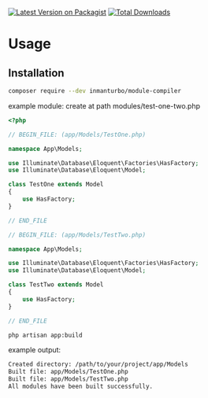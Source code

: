 [![Latest Version on Packagist](https://img.shields.io/packagist/v/inmanturbo/module-compiler.svg?style=flat-square)](https://packagist.org/packages/inmanturbo/module-compiler)
[![Total Downloads](https://img.shields.io/packagist/dt/inmanturbo/module-compiler.svg?style=flat-square)](https://packagist.org/packages/inmanturbo/module-compiler)

# Usage

## Installation

```bash
composer require --dev inmanturbo/module-compiler
```

example module: create at path modules/test-one-two.php

```php
<?php

// BEGIN_FILE: (app/Models/TestOne.php)

namespace App\Models;

use Illuminate\Database\Eloquent\Factories\HasFactory;
use Illuminate\Database\Eloquent\Model;

class TestOne extends Model
{
    use HasFactory;
}

// END_FILE

// BEGIN_FILE: (app/Models/TestTwo.php)

namespace App\Models;

use Illuminate\Database\Eloquent\Factories\HasFactory;
use Illuminate\Database\Eloquent\Model;

class TestTwo extends Model
{
    use HasFactory;
}

// END_FILE
```

```bash
php artisan app:build
```

example output:

```bash
Created directory: /path/to/your/project/app/Models
Built file: app/Models/TestOne.php
Built file: app/Models/TestTwo.php
All modules have been built successfully.
```
